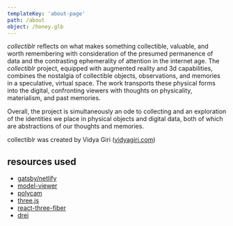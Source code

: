 ```yaml
---
templateKey: 'about-page'
path: /about
object: /honey.glb
---
```


*collectiblr* reflects on what makes something collectible, valuable, and worth remembering with consideration of the presumed permanence of data and the contrasting ephemerality of attention in the internet age. The *collectiblr* project, equipped with augmented reality and 3d capabilities, combines the nostalgia of collectible objects, observations, and memories in a speculative, virtual space. The work transports these physical forms into the digital, confronting viewers with thoughts on physicality, materialism, and past memories. 

Overall, the project is simultaneously an ode to collecting and an exploration of the identities we place in physical objects and digital data, both of which are abstractions of our thoughts and memories.


collectiblr was created by Vidya Giri ([vidyagiri.com](http://vidyagiri.com))


## resources used

- [gatsby/netlify](https://www.netlify.com/with/gatsby/)
- [model-viewer](https://modelviewer.dev/)
- [polycam](https://learn.poly.cam/)
- [three.js](https://threejs.org/)
- [react-three-fiber](https://github.com/pmndrs/react-three-fiber)
- [drei](https://github.com/pmndrs/drei)